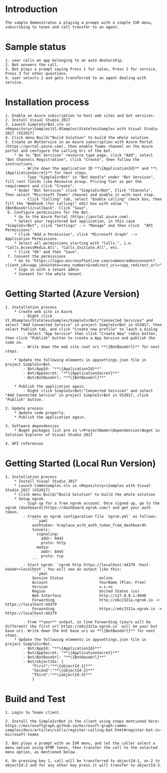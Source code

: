 ﻿# Introduction
    The sample demonstrates a playing a prompt with a simple IVR menu, subscribing to tones and call transfer to an agent.

# Sample status
    1. user calls an app belonging to an auto dealership.
    2. Bot answers the call.
    3. Bot plays a prompt saying Press 1 for sales, Press 2 for service, Press 3 for other questions.
    4. user selects 2 and gets transferred to an agent dealing with service. 


# Installation process 
    1. Enable an Azure subscription to host web sites and bot services. 
    2. Install Visual Studio 2017
    3. Launch SimpleIvrBot.sln in <Repository>\Samples\V1.0Samples\StatelessSamples with Visual Studio 2017 (VS2017)
    4. Click menu Build/"Build Solution" to build the whole solution
    5. Create an BotService in an Azure subscription with Azure Portal (https://portal.azure.com), then enable Teams channel on the Azure portal and configure the calling Uri of the bot. 
        * Go to "Bot Services" resource type page, click "Add", select "Bot Channels Registration", click "Create", then follow the instructions. 
            - Write down the application ID **\{ApplicationId}** and **\{ApplicationSecret}** for next steps. 
            - Type "SimpleIvrBot" in "Bot Handle" under "Bot Services", fill rest fields like Resource Group. Pricing Tier as per the requirement and click "Create".
        * Under "Bot Services" click "SimpleIvrBot", Click "Channels", Then select "Microsoft Teams" channel and enable it with next step.
            - Click "Calling" tab, select "Enable calling" check box, then fill the "Webhook (for calling)" edit box with value "\{BotBaseUrl}/callback". Click "Save".
     6. Configure permissions for the Bot. 
        * Go to the Azure Portal (https://portal.azure.com).
        * Select your registered bot application, in this case "SimpleIvrBot", click "Settings" --> "Manage" and then click  "API Permissions".
        * Click "Add a Permission", click "Microsoft Graph" --> Application Permissions.
        * Select all permissions starting with "Calls.", i.e. "Calls.AccessMedia.All", "Calls.Initiate.All", etc.
        * Click "Ok" and then "Save".
     7. Consent the permissions
        * Go to "https://login.microsoftonline.com/common/adminconsent?client_id=<app_id>&state=<any_number>&redirect_uri=<app_redirect_url>"
        * Sign in with a tenant admin
        * Consent for the whole tenant.
    
# Getting Started (Azure Version)
    1. Installation process
        * Create web site in Azure
            - Right click V1.0Samples/StatelessSamples/SimpleIvrBot/"Connected Services" and select "Add Connected Service" in project SimpleIvrBot in VS2017, then select Publish tab, and click "Create new profile" to lauch a dialog
            - Select "App Service" then click "Create New" radio button, then click "Publish" button to create a App Service and publish the code on. 
            - Write down the web site root uri **\{BotBaseUrl}** for next steps.
  
        * Update the following elements in appsettings.json file in project SimpleIvrBot.
            - Bot/AppId: "**\{ApplicationId}**"
            - Bot/AppSecret: "**\{ApplicationSecret}**"
            - Bot/BotBaseUrl: "**\{BotBaseUrl}**"

        * Publish the application again. 
            - Right click SimpleIvrBot/"Connected Services" and select "Add Connected Service" in project SimpleIvrBot in VS2017, click "Publish" button.

    2. Update process
        * Update code properly.
        * Publish the application again.

    3. Software dependencies
        * Nuget packages list are in \<ProjectName>\Dependencies\Nuget in Solution Explorer of Visual Studio 2017

    4. API references

# Getting Started (Local Run Version)
    1. Installation process
        * Install Visual Studio 2017
        * Launch CommsSamples.sln in <Repository>\Samples with Visual Studio 2017 (VS2017)
        * Click menu Build/"Build Solution" to build the whole solution
        * Setup ngrok.
            - Sign up for a free ngrok account. Once signed up, go to the ngrok [dashboard](https://dashboard.ngrok.com/) and get your auth token.
            - Create an ngrok configuration file `ngrok.yml` as follows:
                ```yaml
                authtoken: %replace_with_auth_token_from_dashboard%
                tunnels:
                  signaling:
                    addr: 9442
                    proto: http
                  media: 
                    addr: 8445
                    proto: tcp
                ```
            - Start ngrok: `ngrok http https://localhost:44379 -host-header=localhost`. You will see an output like this:
                ```ymal
                Session Status                online
                Account                       YourName (Plan: Free)
                Version                       x.x.xx
                Region                        United States (us)
                Web Interface                 http://127.0.0.1:4040
                Forwarding                    http://e6c2321a.ngrok.io -> https://localhost:44379
                Forwarding                    https://e6c2321a.ngrok.io -> https://localhost:44379
                ```
            - From **your** output, in line Forwarding (yours will be different) the first url`https://e6c2321a.ngrok.io` will be your bot base uri. Write down the bot base uri as **\{BotBaseUrl}** for next steps.
        * Update the following elements in appsettings.json file in project SimpleIvrBot.
            - Bot/AppId: "**\{ApplicationId}**"
            - Bot/AppSecret: "**\{ApplicationSecret}**"
            - Bot/BotBaseUrl: "**\{BotBaseUrl}**"
	        - Bot/objectIds: {
		        "First":"**\{objectId-1}**"
		        "Second":"**\{objectId-2}**"
		        "Third":"**\{objectId-3}**"
                }

# Build and Test
    1. Login to Teams client.

    2. Install the SimpleIvrBot in the client using steps mentioned here: https://microsoftgraph.github.io/microsoft-graph-comms-samples/docs/articles/calls/register-calling-bot.html#register-bot-in-microsoft-teams 

    3. Bot plays a prompt with an IVR menu, and let the caller select a menu option using DTMF tones, then transfer the call to the selected menu option, as mentioned below.

    4. On pressing key 1, call will be transferred to objectId-1, on 2 to objectId-2 and for any other key press it will transfer to objectId-3.
